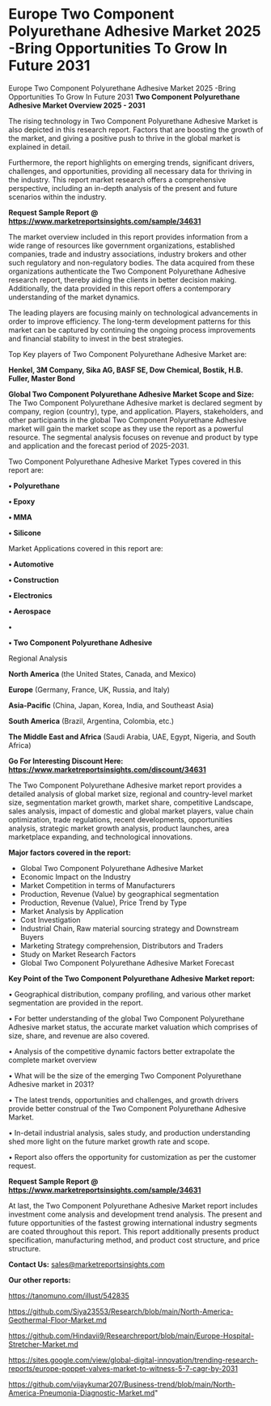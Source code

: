 # Europe Two Component Polyurethane Adhesive Market 2025 -Bring Opportunities To Grow In Future 2031
 Europe Two Component Polyurethane Adhesive Market 2025 -Bring Opportunities To Grow In Future 2031
<Strong> Two Component Polyurethane Adhesive Market Overview 2025 - 2031</strong>

The rising technology in Two Component Polyurethane Adhesive Market is also depicted in this research report. Factors that are boosting the growth of the market, and giving a positive push to thrive in the global market is explained in detail.

Furthermore, the report highlights on emerging trends, significant drivers, challenges, and opportunities, providing all necessary data for thriving in the industry. This report market research offers a comprehensive perspective, including an in-depth analysis of the present and future scenarios within the industry.

<strong>Request Sample Report @ <a href=https://www.marketreportsinsights.com/sample/34631>https://www.marketreportsinsights.com/sample/34631</a></strong>

The market overview included in this report provides information from a wide range of resources like government organizations, established companies, trade and industry associations, industry brokers and other such regulatory and non-regulatory bodies. The data acquired from these organizations authenticate the Two Component Polyurethane Adhesive research report, thereby aiding the clients in better decision making. Additionally, the data provided in this report offers a contemporary understanding of the market dynamics.

The leading players are focusing mainly on technological advancements in order to improve efficiency. The long-term development patterns for this market can be captured by continuing the ongoing process improvements and financial stability to invest in the best strategies.

Top Key players of Two Component Polyurethane Adhesive Market are:

<strong>Henkel, 3M Company, Sika AG, BASF SE, Dow Chemical, Bostik, H.B. Fuller, Master Bond</strong>

<strong><b>Global Two Component Polyurethane Adhesive Market Scope and Size:</b></strong>
The Two Component Polyurethane Adhesive market is declared segment by company, region (country), type, and application. Players, stakeholders, and other participants in the global Two Component Polyurethane Adhesive market will gain the market scope as they use the report as a powerful resource. The segmental analysis focuses on revenue and product by type and application and the forecast period of 2025-2031.

Two Component Polyurethane Adhesive Market Types covered in this report are:

<strong>•  Polyurethane

•  Epoxy

•  MMA

•  Silicone</strong>

Market Applications covered in this report are:

<strong>•  Automotive

•  Construction

•  Electronics

•  Aerospace

•  

•  Two Component Polyurethane Adhesive</strong> 

Regional Analysis

<strong>North America</strong> (the United States, Canada, and Mexico)

<strong>Europe</strong> (Germany, France, UK, Russia, and Italy)

<strong>Asia-Pacific</strong> (China, Japan, Korea, India, and Southeast Asia)

<strong>South America</strong> (Brazil, Argentina, Colombia, etc.)

<strong>The Middle East and Africa</strong> (Saudi Arabia, UAE, Egypt, Nigeria, and South Africa)

<strong>Go For Interesting Discount Here: <a href=https://www.marketreportsinsights.com/discount/34631>https://www.marketreportsinsights.com/discount/34631</a></strong>

The Two Component Polyurethane Adhesive market report provides a detailed analysis of global market size, regional and country-level market size, segmentation market growth, market share, competitive Landscape, sales analysis, impact of domestic and global market players, value chain optimization, trade regulations, recent developments, opportunities analysis, strategic market growth analysis, product launches, area marketplace expanding, and technological innovations.

<strong><b>Major factors covered in the report:</b></strong>
<ul>
  <li>Global Two Component Polyurethane Adhesive Market </li>
  <li>Economic Impact on the Industry</li>
  <li>Market Competition in terms of Manufacturers</li>
  <li>Production, Revenue (Value) by geographical segmentation</li>
  <li>Production, Revenue (Value), Price Trend by Type</li>
  <li>Market Analysis by Application</li>
  <li>Cost Investigation</li>
  <li>Industrial Chain, Raw material sourcing strategy and Downstream Buyers</li>
  <li>Marketing Strategy comprehension, Distributors and Traders</li>
  <li>Study on Market Research Factors</li>
  <li>Global Two Component Polyurethane Adhesive Market Forecast</li>
</ul>

<strong><b>Key Point of the Two Component Polyurethane Adhesive Market report:</b></strong>

• Geographical distribution, company profiling, and various other market segmentation are provided in the report.

• For better understanding of the global Two Component Polyurethane Adhesive market status, the accurate market valuation which comprises of size, share, and revenue are also covered.

• Analysis of the competitive dynamic factors better extrapolate the complete market overview

• What will be the size of the emerging Two Component Polyurethane Adhesive market in 2031?

• The latest trends, opportunities and challenges, and growth drivers provide better construal of the Two Component Polyurethane Adhesive Market.

• In-detail industrial analysis, sales study, and production understanding shed more light on the future market growth rate and scope.

• Report also offers the opportunity for customization as per the customer request.

<strong>Request Sample Report @ <a href=https://www.marketreportsinsights.com/sample/34631>https://www.marketreportsinsights.com/sample/34631</a></strong>

At last, the Two Component Polyurethane Adhesive Market report includes investment come analysis and development trend analysis. The present and future opportunities of the fastest growing international industry segments are coated throughout this report. This report additionally presents product specification, manufacturing method, and product cost structure, and price structure.

<strong>Contact Us:</strong>
sales@marketreportsinsights.com

<strong>Our other reports:</strong>

<a href=https://tanomuno.com/illust/542835>https://tanomuno.com/illust/542835</a>

<a href=https://github.com/Siya23553/Research/blob/main/North-America-Geothermal-Floor-Market.md>https://github.com/Siya23553/Research/blob/main/North-America-Geothermal-Floor-Market.md</a>

<a href=https://github.com/Hindavii9/Researchreport/blob/main/Europe-Hospital-Stretcher-Market.md>https://github.com/Hindavii9/Researchreport/blob/main/Europe-Hospital-Stretcher-Market.md</a>

<a href=https://sites.google.com/view/global-digital-innovation/trending-research-reports/europe-poppet-valves-market-to-witness-5-7-cagr-by-2031>https://sites.google.com/view/global-digital-innovation/trending-research-reports/europe-poppet-valves-market-to-witness-5-7-cagr-by-2031</a>

<a href=https://github.com/vijaykumar207/Business-trend/blob/main/North-America-Pneumonia-Diagnostic-Market.md>https://github.com/vijaykumar207/Business-trend/blob/main/North-America-Pneumonia-Diagnostic-Market.md</a>"

